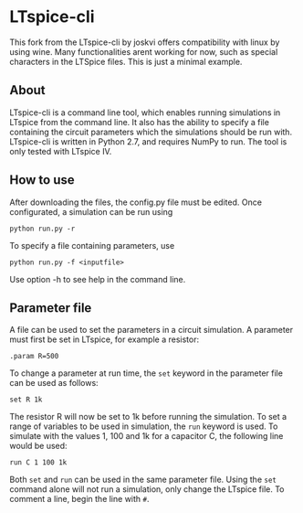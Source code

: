 # LTspice-cli

This fork from the LTspice-cli by joskvi offers compatibility with linux by using wine. 
Many functionalities arent working for now, such as special characters in the LTSpice files.
This is just a minimal example.

## About

LTspice-cli is a command line tool, which enables running simulations in LTspice from the command line. It also has the ability to specify a file containing the circuit parameters which the simulations should be run with. LTspice-cli is written in Python 2.7, and requires NumPy to run. The tool is only tested with LTspice IV.

## How to use

After downloading the files, the config.py file must be edited. Once configurated, a simulation can be run using
```
python run.py -r
```
To specify a file containing parameters, use
```
python run.py -f <inputfile>
```
Use option -h to see help in the command line.

## Parameter file

A file can be used to set the parameters in a circuit simulation. A parameter must first be set in LTspice, for example a resistor:

```
.param R=500
```
To change a parameter at run time, the `set` keyword in the parameter file can be used as follows:
```
set R 1k
```
The resistor R will now be set to 1k before running the simulation. To set a range of variables to be used in simulation, the `run` keyword is used. To simulate with the values 1, 100 and 1k for a capacitor C, the following line would be used:
```
run C 1 100 1k
```
Both `set` and `run` can be used in the same parameter file. Using the `set` command alone will not run a simulation, only change the LTspice file. To comment a line, begin the line with `#`.
